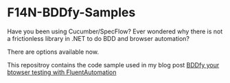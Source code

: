 F14N-BDDfy-Samples
==================

Have you been using Cucumber/SpecFlow? Ever wondered why there is not a frictionless library in .NET to do BDD and browser automation? 

There are options available now. 

This repositroy contains the code sample used in my blog post [BDDfy your btowser testing with FluentAutomation](http://blog.chatekar.com/bddfy-your-browser-automation-with-fluentautomation/)
